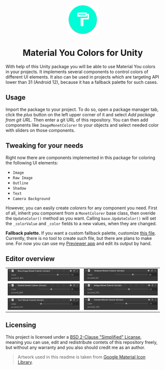 <div align="center">
    <img src=".media/01.png" width=100px height=100px >
</div>

<h1 align=center> Material You Colors for Unity </h1>

With help of this Unity package you will be able to use Material You colors in your projects. It implements several components to control colors of different UI elements. It also can be used in projects which are targeting API lower than 31 (Android 12), because it has a fallback palette for such cases.

## Usage

Import the package to your project. To do so, open a package manager tab, click the *plus* button on the left upper corner of it and select *Add package from git URL*. Then enter a git URL of this repository. You can then add components like `ImageMonetColorer` to your objects and select needed color with sliders on those components.

## Tweaking for your needs

Right now there are components implemented in this package for coloring the following UI elements:
- `Image`
- `Raw Image`
- `Outline`
- `Shadow`
- `Text`
- `Camera Background`

However, you can easily create *colorers* for any component you need. First of all, inherit you component from a `MonetColorer` base class, then overide the `UpdateColor()` method as you want. Calling `base.UpdateColor()` will set the `_colorValue` and `_color` fields to a new values, when they are changed. 

**Fallback palette.** If you want a custom fallback palette, customize [this file](./Runtime/FallbackColors.cs). Currently, there is no tool to create such file, but there are plans to make one. For now you can use my [Previewer app](https://github.com/Smooth-E/monet-color-previewer) and edit its output by hand.

## Editor overview

<table align=center width=100%>
    <tr>
        <td> <img src=".media/03.png" width=100%> </td>
        <td> <img src=".media/04.png" width=100%> </td>
    </tr>
    <tr>
        <td> <img src=".media/05.png" width=100%> </td>
        <td> <img src=".media/06.png" width=100%> </td>
    </tr>
    <tr>
        <td> <img src=".media/07.png" width=100%> </td>
        <td> <img src=".media/08.png" width=100%> </td>
    </tr>
</table>

## Licensing

This project is licensed under a [BSD 2-Clause "Simplified" Licanse](./LICENSE), meaning you can use, edit and redistribute contets of this repository freely, but without any warranty and you also should credit me as an author.

> Artwork used in this readme is taken from [Google Material Icon Library](https://fonts.google.com/icons?icon.set=Material+Icons).